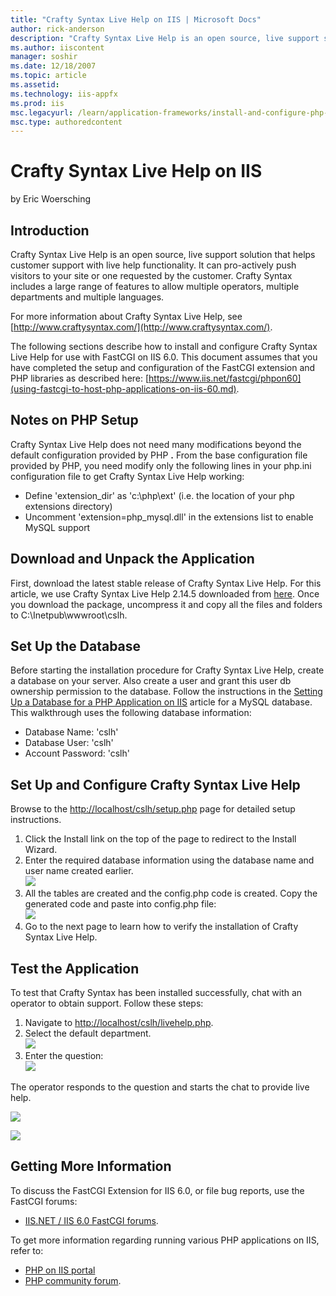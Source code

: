 ```yaml
---
title: "Crafty Syntax Live Help on IIS | Microsoft Docs"
author: rick-anderson
description: "Crafty Syntax Live Help is an open source, live support solution that helps customer support with live help functionality. It can pro-actively push visitors..."
ms.author: iiscontent
manager: soshir
ms.date: 12/18/2007
ms.topic: article
ms.assetid: 
ms.technology: iis-appfx
ms.prod: iis
msc.legacyurl: /learn/application-frameworks/install-and-configure-php-applications-on-iis/crafty-syntax-live-help-on-iis
msc.type: authoredcontent
---
```

Crafty Syntax Live Help on IIS
====================
by Eric Woersching

## Introduction

Crafty Syntax Live Help is an open source, live support solution that helps customer support with live help functionality. It can pro-actively push visitors to your site or one requested by the customer. Crafty Syntax includes a large range of features to allow multiple operators, multiple departments and multiple languages.

For more information about Crafty Syntax Live Help, see [http://www.craftysyntax.com/](http://www.craftysyntax.com/).

The following sections describe how to install and configure Crafty Syntax Live Help for use with FastCGI on IIS 6.0. This document assumes that you have completed the setup and configuration of the FastCGI extension and PHP libraries as described here: [https://www.iis.net/fastcgi/phpon60](using-fastcgi-to-host-php-applications-on-iis-60.md).

## Notes on PHP Setup

Crafty Syntax Live Help does not need many modifications beyond the default configuration provided by PHP **.** From the base configuration file provided by PHP, you need modify only the following lines in your php.ini configuration file to get Crafty Syntax Live Help working:

- Define 'extension\_dir' as 'c:\php\ext' (i.e. the location of your php extensions directory)
- Uncomment 'extension=php\_mysql.dll' in the extensions list to enable MySQL support

## Download and Unpack the Application

First, download the latest stable release of Crafty Syntax Live Help. For this article, we use Crafty Syntax Live Help 2.14.5 downloaded from [here](http://www.craftysyntax.com/installation.php). Once you download the package, uncompress it and copy all the files and folders to C:\Inetpub\wwwroot\cslh.

## Set Up the Database

Before starting the installation procedure for Crafty Syntax Live Help, create a database on your server. Also create a user and grant this user db ownership permission to the database. Follow the instructions in the [Setting Up a Database for a PHP Application on IIS](../install-and-configure-php-on-iis/setting-up-a-database-for-a-php-application-on-iis.md) article for a MySQL database. This walkthrough uses the following database information:

- Database Name: 'cslh'
- Database User: 'cslh'
- Account Password: 'cslh'

## Set Up and Configure Crafty Syntax Live Help

Browse to the [http://localhost/cslh/setup.php](http://localhost/cslh/setup.php) page for detailed setup instructions.

1. Click the Install link on the top of the page to redirect to the Install Wizard.
2. Enter the required database information using the database name and user name created earlier.  
    [![](crafty-syntax-live-help-on-iis/_static/image2.png)](crafty-syntax-live-help-on-iis/_static/image1.png)
3. All the tables are created and the config.php code is created. Copy the generated code and paste into config.php file:  
    [![](crafty-syntax-live-help-on-iis/_static/image4.png)](crafty-syntax-live-help-on-iis/_static/image3.png)
4. Go to the next page to learn how to verify the installation of Crafty Syntax Live Help.

## Test the Application

To test that Crafty Syntax has been installed successfully, chat with an operator to obtain support. Follow these steps:

1. Navigate to [http://localhost/cslh/livehelp.php](http://localhost/cslh/livehelp.php).
2. Select the default department.  
    [![](crafty-syntax-live-help-on-iis/_static/image6.png)](crafty-syntax-live-help-on-iis/_static/image5.png)
3. Enter the question:  
    [![](crafty-syntax-live-help-on-iis/_static/image8.png)](crafty-syntax-live-help-on-iis/_static/image7.png)

The operator responds to the question and starts the chat to provide live help.

[![](crafty-syntax-live-help-on-iis/_static/image10.png)](crafty-syntax-live-help-on-iis/_static/image9.png)

[![](crafty-syntax-live-help-on-iis/_static/image12.png)](crafty-syntax-live-help-on-iis/_static/image11.png)

## Getting More Information

To discuss the FastCGI Extension for IIS 6.0, or file bug reports, use the FastCGI forums:

- [IIS.NET / IIS 6.0 FastCGI forums](https://forums.iis.net/1103.aspx).

To get more information regarding running various PHP applications on IIS, refer to:

- [PHP on IIS portal](https://php.iis.net/)
- [PHP community forum](https://forums.iis.net/1102.aspx).